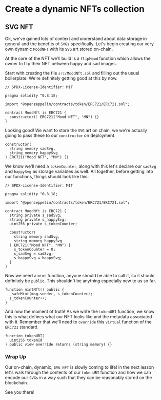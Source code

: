 # Create a dynamic NFTs collection

## SVG NFT

Ok, we've gained lots of context and understand about data storage in general and the benefits of `SVGs` specifically. Let's begin creating our very own dynamic `MoodNFT` with its `SVG` art stored on-chain.

At the core of the NFT we'll build is a `flipMood` function which allows the owner to flip their NFT between happy and sad images.

Start with creating the file `src/MoodNft.sol` and filling out the usual boilerplate. We're definitely getting good at this by now.

```solidity
// SPDX-License-Identifier: MIT

pragma solidity ^0.8.18;

import "@openzeppelin/contracts/token/ERC721/ERC721.sol";

contract MoodNft is ERC721 {
  constructor() ERC721("Mood NFT", "MN") {}
}
```

Looking good! We want to store the `SVG` art on chain, we we're actually going to pass these to our `constructor` on deployment.

```solidity
constructor(
  string memory sadSvg,
  string memory happySvg
) ERC721("Mood NFT", "MN") {}
```

We know we'll need a `tokenCounter`, along with this let's declare our `sadSvg` and `happySvg` as storage variables as well. All together, before getting into our functions, things should look like this:

```solidity
// SPDX-License-Identifier: MIT

pragma solidity ^0.8.18;

import "@openzeppelin/contracts/token/ERC721/ERC721.sol";

contract MoodNft is ERC721 {
  string private s_sadSvg;
  string private s_happySvg;
  uint256 private s_tokenCounter;

  constructor(
    string memory sadSvg,
    string memory happySvg
  ) ERC721("Mood NFT", "MN") {
    s_tokenCounter = 0;
    s_sadSvg = sadSvg;
    s_happySvg = happySvg;
  }
}
```

Now we need a `mint` function, anyone should be able to call it, so it should definitely be `public`. This shouldn't be anything especially new to us so far.

```solidity
function mintNft() public {
  _safeMint(msg.sender, s_tokenCounter);
  s_tokenCounter++;
}
```

And now the moment of truth! As we write the `tokenURI` function, we know this is what defines what our NFT looks like and the metadata associated with it. Remember that we'll need to `override` this `virtual` function of the `ERC721` standard.

```solidity
function tokenURI(
  uint256 tokenId
) public view override returns (string memory) {}
```

### Wrap Up

Our on-chain, dynamic, `SVG NFT` is slowly coming to life! In the next lesson let's walk through the contents of our `tokenURI` function and how we can encode our `SVGs` in a way such that they can be reasonably stored on the blockchain.

See you there!
